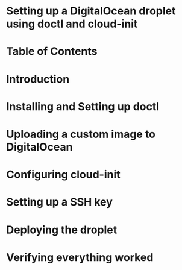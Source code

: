 # Setting up a DigitalOcean droplet using doctl and cloud-init
# Table of Contents
# Introduction
# Installing and Setting up doctl
# Uploading a custom image to DigitalOcean
# Configuring cloud-init
# Setting up a SSH key
# Deploying the droplet
# Verifying everything worked